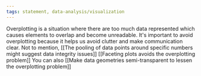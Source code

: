 ```yaml
---
tags: statement, data-analysis/visualization
---
```

Overplotting is a situation where there are too much data represented which causes elements to overlap and become unreadable. It's important to avoid overplotting because it helps us avoid clutter and make communication clear. Not to mention, [[The pooling of data points around specific numbers might suggest data integrity issues]] [[Faceting plots avoids the overplotting problem]] You can also [[Make data geometries semi-transparent to lessen the overplotting problem]] 

